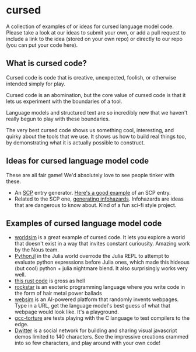 # cursed

A collection of examples of or ideas for cursed language model code.
Please take a look at our ideas to submit your own, or add a pull request
to include a link to the idea (stored on your own repo) or directly
to our repo (you can put your code here).

## What is cursed code?

Cursed code is code that is creative, unexpected, foolish,
or otherwise intended simply for play.

Cursed code is an abomination, but the core value of
cursed code is that it lets us experiment with the
boundaries of a tool.

Language models and structured text are so incredibly
new that we haven't really begun to play with these boundaries.

The very best cursed code shows us something cool, interesting, and quirky about the tools that we use. It shows us how to build real things too, by demonstrating what it is actually possible to construct.

## Ideas for cursed language model code

These are all fair game! We'd absolutely love to see people tinker
with these.

- An [SCP](https://scp-wiki.wikidot.com/) entry generator.
  [Here's a good example](https://scp-wiki.wikidot.com/scp-003) of
  an SCP entry.
- Related to the SCP one,
  [generating infohazards](https://scp-wiki.wikidot.com/scp-001).
  Infohazards are ideas that are dangerous to know about.
  Kind of a fun sci-fi style project.

## Examples of cursed language model code

- [worldsim](https://worldsim.nousresearch.com/) is a great example of cursed code. It lets you explore a world that doesn't exist in a way that invites constant curiousity. Amazing work by the Nous team.
- [Python.jl](https://pretalx.com/juliacon2024/talk/ZH3JN3/) in the Julia world overrode the Julia REPL to attempt to evaluate python expressions before Julia ones, which made this hideous (but cool) python + julia nightmare blend. It also surprisingly works very well.
- [this rust code](https://github.com/loyston500/cursed-codes/blob/main/rust/hello.rs) is gross as hell
- [rockstar](https://codewithrockstar.com/) is an esoteric programming language where you write code in the form of hair metal power ballads
- [websim](https://websim.ai/) is an AI-powered platform that randomly invents webpages. Type in a URL, get the language model's best guess of what that webpage would look like. It's a playground.
- [gcc-torture](https://github.com/llvm/llvm-test-suite/tree/main/SingleSource/Regression/C/gcc-c-torture) are tests playing with the C language to test compilers to the edge.
- [Dwitter](https://www.dwitter.net/) is a social network for building and sharing visual javascript demos limited to 140 characters. See the impressive creations crammed into so few characters, and play around with your own code!

